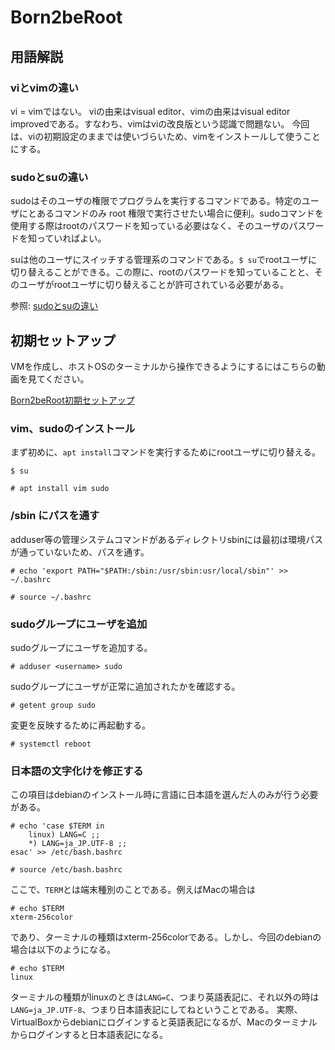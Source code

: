 # Born2beRoot

## 用語解説

### viとvimの違い

vi = vimではない。
viの由来はvisual editor、vimの由来はvisual editor improvedである。すなわち、vimはviの改良版という認識で問題ない。
今回は、viの初期設定のままでは使いづらいため、vimをインストールして使うことにする。

### sudoとsuの違い

sudoはそのユーザの権限でプログラムを実行するコマンドである。特定のユーザにとあるコマンドのみ root 権限で実行させたい場合に便利。sudoコマンドを使用する際はrootのパスワードを知っている必要はなく、そのユーザのパスワードを知っていればよい。

suは他のユーザにスイッチする管理系のコマンドである。`$ su`でrootユーザに切り替えることができる。この際に、rootのパスワードを知っていることと、そのユーザがrootユーザに切り替えることが許可されている必要がある。

参照: [sudoとsuの違い](http://tooljp.com/windows/chigai/html/Linux/sudo-su-chigai.html)

## 初期セットアップ

VMを作成し、ホストOSのターミナルから操作できるようにするにはこちらの動画を見てください。

[Born2beRoot初期セットアップ](Born2beRoot初期セットアップ動画.mp4)

### vim、sudoのインストール

まず初めに、`apt install`コマンドを実行するためにrootユーザに切り替える。

```terminal
$ su
```

```terminal
# apt install vim sudo
```

### /sbin にパスを通す

adduser等の管理システムコマンドがあるディレクトリsbinには最初は環境パスが通っていないため、パスを通す。

```terminal
# echo 'export PATH="$PATH:/sbin:/usr/sbin:usr/local/sbin"' >> ~/.bashrc

# source ~/.bashrc
```

### sudoグループにユーザを追加

sudoグループにユーザを追加する。

```terminal
# adduser <username> sudo
```

sudoグループにユーザが正常に追加されたかを確認する。

```terminal
# getent group sudo
```

変更を反映するために再起動する。

```terminal
# systemctl reboot
```

### 日本語の文字化けを修正する

この項目はdebianのインストール時に言語に日本語を選んだ人のみが行う必要がある。

```terminal
# echo 'case $TERM in
    linux) LANG=C ;;
    *) LANG=ja_JP.UTF-8 ;;
esac' >> /etc/bash.bashrc

# source /etc/bash.bashrc
```

ここで、`TERM`とは端末種別のことである。例えばMacの場合は

```terminal
# echo $TERM
xterm-256color
```

であり、ターミナルの種類はxterm-256colorである。しかし、今回のdebianの場合は以下のようになる。

```terminal
# echo $TERM
linux
```

ターミナルの種類がlinuxのときは`LANG=C`、つまり英語表記に、それ以外の時は`LANG=ja_JP.UTF-8`、つまり日本語表記にしてねということである。
実際、VirtualBoxからdebianにログインすると英語表記になるが、Macのターミナルからログインすると日本語表記になる。
